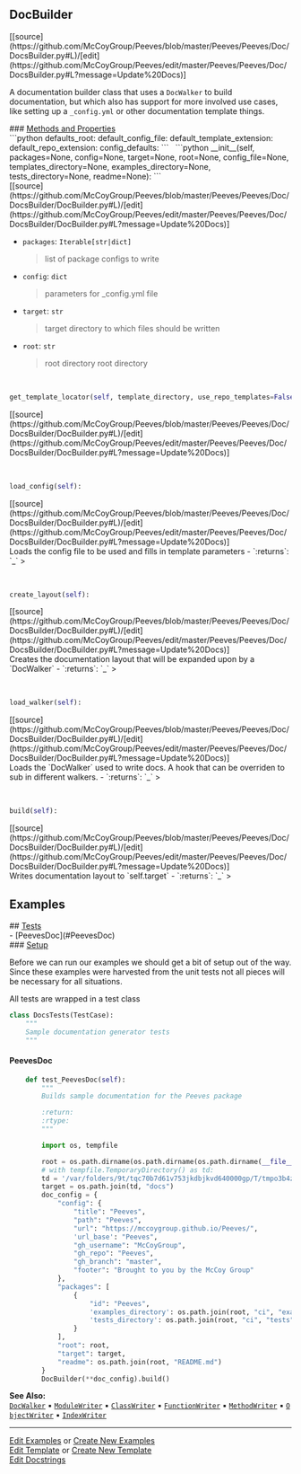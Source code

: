 ## <a id="Peeves.Peeves.Doc.DocsBuilder.DocBuilder">DocBuilder</a> 

<div class="docs-source-link" markdown="1">
[[source](https://github.com/McCoyGroup/Peeves/blob/master/Peeves/Peeves/Doc/DocsBuilder.py#L)/[edit](https://github.com/McCoyGroup/Peeves/edit/master/Peeves/Peeves/Doc/DocsBuilder.py#L?message=Update%20Docs)]
</div>

A documentation builder class that uses a `DocWalker`
to build documentation, but which also has support for more
involved use cases, like setting up a `_config.yml` or other
documentation template things.







<div class="collapsible-section">
 <div class="collapsible-section collapsible-section-header" markdown="1">
### <a class="collapse-link" data-toggle="collapse" href="#methods" markdown="1"> Methods and Properties</a> <a class="float-right" data-toggle="collapse" href="#methods"><i class="fa fa-chevron-down"></i></a>
 </div>
 <div class="collapsible-section collapsible-section-body collapse show" id="methods" markdown="1">
 ```python
defaults_root: <class 'str'>
default_config_file: <class 'str'>
default_template_extension: <class 'str'>
default_repo_extension: <class 'str'>
config_defaults: <class 'dict'>
```
<a id="Peeves.Peeves.Doc.DocsBuilder.DocBuilder.__init__" class="docs-object-method">&nbsp;</a> 
```python
__init__(self, packages=None, config=None, target=None, root=None, config_file=None, templates_directory=None, examples_directory=None, tests_directory=None, readme=None): 
```
<div class="docs-source-link" markdown="1">
[[source](https://github.com/McCoyGroup/Peeves/blob/master/Peeves/Peeves/Doc/DocsBuilder/DocBuilder.py#L)/[edit](https://github.com/McCoyGroup/Peeves/edit/master/Peeves/Peeves/Doc/DocsBuilder/DocBuilder.py#L?message=Update%20Docs)]
</div>

  - `packages`: `Iterable[str|dict]`
    > list of package configs to write
  - `config`: `dict`
    > parameters for _config.yml file
  - `target`: `str`
    > target directory to which files should be written
  - `root`: `str`
    > root directory
root directory


<a id="Peeves.Peeves.Doc.DocsBuilder.DocBuilder.get_template_locator" class="docs-object-method">&nbsp;</a> 
```python
get_template_locator(self, template_directory, use_repo_templates=False): 
```
<div class="docs-source-link" markdown="1">
[[source](https://github.com/McCoyGroup/Peeves/blob/master/Peeves/Peeves/Doc/DocsBuilder/DocBuilder.py#L)/[edit](https://github.com/McCoyGroup/Peeves/edit/master/Peeves/Peeves/Doc/DocsBuilder/DocBuilder.py#L?message=Update%20Docs)]
</div>


<a id="Peeves.Peeves.Doc.DocsBuilder.DocBuilder.load_config" class="docs-object-method">&nbsp;</a> 
```python
load_config(self): 
```
<div class="docs-source-link" markdown="1">
[[source](https://github.com/McCoyGroup/Peeves/blob/master/Peeves/Peeves/Doc/DocsBuilder/DocBuilder.py#L)/[edit](https://github.com/McCoyGroup/Peeves/edit/master/Peeves/Peeves/Doc/DocsBuilder/DocBuilder.py#L?message=Update%20Docs)]
</div>
Loads the config file to be used and fills in template parameters
  - `:returns`: `_`
    >


<a id="Peeves.Peeves.Doc.DocsBuilder.DocBuilder.create_layout" class="docs-object-method">&nbsp;</a> 
```python
create_layout(self): 
```
<div class="docs-source-link" markdown="1">
[[source](https://github.com/McCoyGroup/Peeves/blob/master/Peeves/Peeves/Doc/DocsBuilder/DocBuilder.py#L)/[edit](https://github.com/McCoyGroup/Peeves/edit/master/Peeves/Peeves/Doc/DocsBuilder/DocBuilder.py#L?message=Update%20Docs)]
</div>
Creates the documentation layout that will be expanded upon by
a `DocWalker`
  - `:returns`: `_`
    >


<a id="Peeves.Peeves.Doc.DocsBuilder.DocBuilder.load_walker" class="docs-object-method">&nbsp;</a> 
```python
load_walker(self): 
```
<div class="docs-source-link" markdown="1">
[[source](https://github.com/McCoyGroup/Peeves/blob/master/Peeves/Peeves/Doc/DocsBuilder/DocBuilder.py#L)/[edit](https://github.com/McCoyGroup/Peeves/edit/master/Peeves/Peeves/Doc/DocsBuilder/DocBuilder.py#L?message=Update%20Docs)]
</div>
Loads the `DocWalker` used to write docs.
A hook that can be overriden to sub in different walkers.
  - `:returns`: `_`
    >


<a id="Peeves.Peeves.Doc.DocsBuilder.DocBuilder.build" class="docs-object-method">&nbsp;</a> 
```python
build(self): 
```
<div class="docs-source-link" markdown="1">
[[source](https://github.com/McCoyGroup/Peeves/blob/master/Peeves/Peeves/Doc/DocsBuilder/DocBuilder.py#L)/[edit](https://github.com/McCoyGroup/Peeves/edit/master/Peeves/Peeves/Doc/DocsBuilder/DocBuilder.py#L?message=Update%20Docs)]
</div>
Writes documentation layout to `self.target`
  - `:returns`: `_`
    >
 </div>
</div>




## Examples













<div class="collapsible-section">
 <div class="collapsible-section collapsible-section-header" markdown="1">
## <a class="collapse-link" data-toggle="collapse" href="#Tests-04b19c" markdown="1"> Tests</a> <a class="float-right" data-toggle="collapse" href="#Tests-04b19c"><i class="fa fa-chevron-down"></i></a>
 </div>
 <div class="collapsible-section collapsible-section-body collapse show" id="Tests-04b19c" markdown="1">
 - [PeevesDoc](#PeevesDoc)

<div class="collapsible-section">
 <div class="collapsible-section collapsible-section-header" markdown="1">
### <a class="collapse-link" data-toggle="collapse" href="#Setup-c91fc5" markdown="1"> Setup</a> <a class="float-right" data-toggle="collapse" href="#Setup-c91fc5"><i class="fa fa-chevron-down"></i></a>
 </div>
 <div class="collapsible-section collapsible-section-body collapse show" id="Setup-c91fc5" markdown="1">
 
Before we can run our examples we should get a bit of setup out of the way.
Since these examples were harvested from the unit tests not all pieces
will be necessary for all situations.

All tests are wrapped in a test class
```python
class DocsTests(TestCase):
    """
    Sample documentation generator tests
    """
```

 </div>
</div>

#### <a name="PeevesDoc">PeevesDoc</a>
```python
    def test_PeevesDoc(self):
        """
        Builds sample documentation for the Peeves package

        :return:
        :rtype:
        """

        import os, tempfile

        root = os.path.dirname(os.path.dirname(os.path.dirname(__file__)))
        # with tempfile.TemporaryDirectory() as td:
        td = '/var/folders/9t/tqc70b7d61v753jkdbjkvd640000gp/T/tmpo3b4ztrq/'
        target = os.path.join(td, "docs")
        doc_config = {
            "config": {
                "title": "Peeves",
                "path": "Peeves",
                "url": "https://mccoygroup.github.io/Peeves/",
                'url_base': "Peeves",
                "gh_username": "McCoyGroup",
                "gh_repo": "Peeves",
                "gh_branch": "master",
                "footer": "Brought to you by the McCoy Group"
            },
            "packages": [
                {
                    "id": "Peeves",
                    'examples_directory': os.path.join(root, "ci", "examples"),
                    'tests_directory': os.path.join(root, "ci", "tests")
                }
            ],
            "root": root,
            "target": target,
            "readme": os.path.join(root, "README.md")
        }
        DocBuilder(**doc_config).build()
```

 </div>
</div>



**See Also:** [`DocWalker`](../DocWalker/DocWalker.md)<span>&nbsp;&#9642;&nbsp;</span>[`ModuleWriter`](../DocWalker/ModuleWriter.md)<span>&nbsp;&#9642;&nbsp;</span>[`ClassWriter`](../DocWalker/ClassWriter.md)<span>&nbsp;&#9642;&nbsp;</span>[`FunctionWriter`](../DocWalker/FunctionWriter.md)<span>&nbsp;&#9642;&nbsp;</span>[`MethodWriter`](../DocWalker/MethodWriter.md)<span>&nbsp;&#9642;&nbsp;</span>[`ObjectWriter`](../DocWalker/ObjectWriter.md)<span>&nbsp;&#9642;&nbsp;</span>[`IndexWriter`](../DocWalker/IndexWriter.md)

---

[Edit Examples](https://github.com/McCoyGroup/Peeves/edit/gh-pages/ci/examples/Peeves/Peeves/Doc/DocsBuilder/DocBuilder.md) or 
[Create New Examples](https://github.com/McCoyGroup/Peeves/new/gh-pages/?filename=ci/examples/Peeves/Peeves/Doc/DocsBuilder/DocBuilder.md) <br/>
[Edit Template](https://github.com/McCoyGroup/Peeves/edit/gh-pages/ci/docs/Peeves/Peeves/Doc/DocsBuilder/DocBuilder.md) or 
[Create New Template](https://github.com/McCoyGroup/Peeves/new/gh-pages/?filename=ci/docs/templates/Peeves/Peeves/Doc/DocsBuilder/DocBuilder.md) <br/>
[Edit Docstrings](https://github.com/McCoyGroup/Peeves/edit/master/Peeves/Peeves/Doc/DocsBuilder.py#L?message=Update%20Docs)